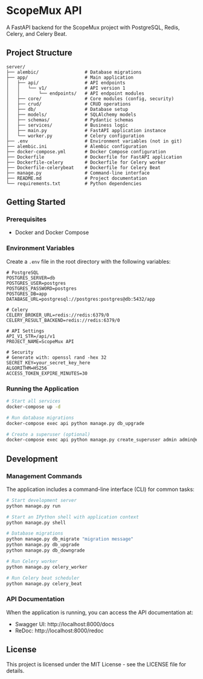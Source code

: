 # ScopeMux API

A FastAPI backend for the ScopeMux project with PostgreSQL, Redis, Celery, and Celery Beat.

## Project Structure

```
server/
├── alembic/                 # Database migrations
├── app/                     # Main application
│   ├── api/                 # API endpoints
│   │   └── v1/              # API version 1
│   │       └── endpoints/   # API endpoint modules
│   ├── core/                # Core modules (config, security)
│   ├── crud/                # CRUD operations
│   ├── db/                  # Database setup
│   ├── models/              # SQLAlchemy models
│   ├── schemas/             # Pydantic schemas
│   ├── services/            # Business logic
│   ├── main.py              # FastAPI application instance
│   └── worker.py            # Celery configuration
├── .env                     # Environment variables (not in git)
├── alembic.ini              # Alembic configuration
├── docker-compose.yml       # Docker Compose configuration
├── Dockerfile               # Dockerfile for FastAPI application
├── Dockerfile-celery        # Dockerfile for Celery worker
├── Dockerfile-celerybeat    # Dockerfile for Celery Beat
├── manage.py                # Command-line interface
├── README.md                # Project documentation
└── requirements.txt         # Python dependencies
```

## Getting Started

### Prerequisites

- Docker and Docker Compose

### Environment Variables

Create a `.env` file in the root directory with the following variables:

```
# PostgreSQL
POSTGRES_SERVER=db
POSTGRES_USER=postgres
POSTGRES_PASSWORD=postgres
POSTGRES_DB=app
DATABASE_URL=postgresql://postgres:postgres@db:5432/app

# Celery
CELERY_BROKER_URL=redis://redis:6379/0
CELERY_RESULT_BACKEND=redis://redis:6379/0

# API Settings
API_V1_STR=/api/v1
PROJECT_NAME=ScopeMux API

# Security
# Generate with: openssl rand -hex 32
SECRET_KEY=your_secret_key_here
ALGORITHM=HS256
ACCESS_TOKEN_EXPIRE_MINUTES=30
```

### Running the Application

```bash
# Start all services
docker-compose up -d

# Run database migrations
docker-compose exec api python manage.py db_upgrade

# Create a superuser (optional)
docker-compose exec api python manage.py create_superuser admin admin@example.com password
```

## Development

### Management Commands

The application includes a command-line interface (CLI) for common tasks:

```bash
# Start development server
python manage.py run

# Start an IPython shell with application context
python manage.py shell

# Database migrations
python manage.py db_migrate "migration message"
python manage.py db_upgrade
python manage.py db_downgrade

# Run Celery worker
python manage.py celery_worker

# Run Celery beat scheduler
python manage.py celery_beat
```

### API Documentation

When the application is running, you can access the API documentation at:

- Swagger UI: http://localhost:8000/docs
- ReDoc: http://localhost:8000/redoc

## License

This project is licensed under the MIT License - see the LICENSE file for details.
